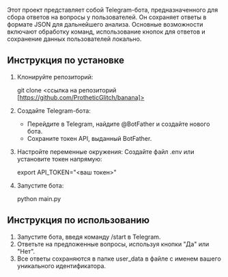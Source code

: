 Этот проект представляет собой Telegram-бота, предназначенного для сбора ответов на вопросы у пользователей. Он сохраняет ответы в формате JSON для дальнейшего анализа. Основные возможности включают обработку команд, использование кнопок для ответов и сохранение данных пользователей локально.

## Инструкция по установке

1. Клонируйте репозиторий:
    
    git clone <ссылка на репозиторий [https://github.com/ProtheticGlitch/banana]>
    
    
2. Создайте Telegram-бота:
    - Перейдите в Telegram, найдите @BotFather и создайте нового бота.
    - Сохраните токен API, выданный BotFather.
      
3. Настройте переменные окружения:
    Создайте файл .env или установите токен напрямую:
    
    export API_TOKEN="<ваш токен>"
    
4. Запустите бота:
    
    python main.py
    

## Инструкция по использованию

1. Запустите бота, введя команду /start в Telegram.
2. Ответьте на предложенные вопросы, используя кнопки "Да" или "Нет".
3. Все ответы сохраняются в папке user_data в файле с именем вашего уникального идентификатора.
